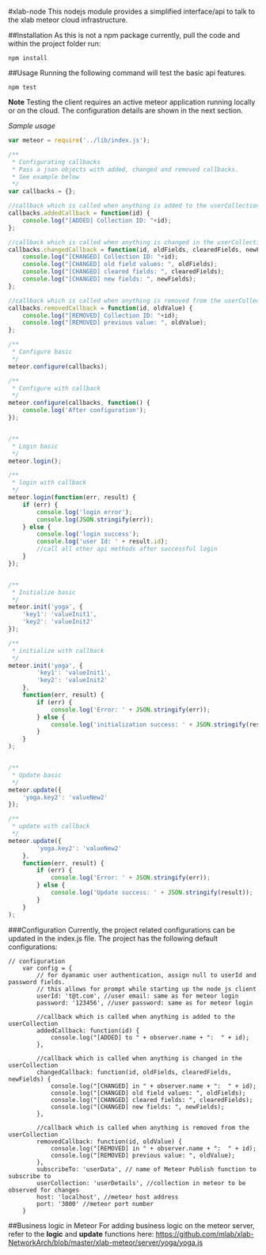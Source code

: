 #xlab-node
This nodejs module provides a simplified interface/api to talk to the xlab meteor cloud infrastructure.

##Installation
As this is not a npm package currently, pull the code and within the project folder run:
```
npm install
```

##Usage
Running the following command will test the basic api features.
```
npm test
```
**Note** Testing the client requires an active meteor application running locally or on the cloud. The configuration details are shown in the next section.

*Sample usage*
```js
var meteor = require('../lib/index.js');

/**
 * Configurating callbacks
 * Pass a json objects with added, changed and removed callbacks.
 * See example below
 */
var callbacks = {};

//callback which is called when anything is added to the userCollection
callbacks.addedCallback = function(id) {
	console.log("[ADDED] Collection ID: "+id);
};

//callback which is called when anything is changed in the userCollection
callbacks.changedCallback = function(id, oldFields, clearedFields, newFields) {
	console.log("[CHANGED] Collection ID: "+id);
	console.log("[CHANGED] old field values: ", oldFields);
	console.log("[CHANGED] cleared fields: ", clearedFields);
	console.log("[CHANGED] new fields: ", newFields);
};

//callback which is called when anything is removed from the userCollection
callbacks.removedCallback = function(id, oldValue) {
	console.log("[REMOVED] Collection ID: "+id);
	console.log("[REMOVED] previous value: ", oldValue);
};

/**
 * Configure basic
 */
meteor.configure(callbacks);

/**
 * Configure with callback
 */
meteor.configure(callbacks, function() {
	console.log('After configuration');
});


/**
 * Login basic
 */
meteor.login();

/**
 * login with callback
 */
meteor.login(function(err, result) {
	if (err) {
		console.log('login error');
		console.log(JSON.stringify(err));
	} else {
		console.log('login success');
		console.log('user Id: ' + result.id);
		//call all other api methods after successful login		
	}
});


/**
 * Initialize basic
 */
meteor.init('yoga', {
	'key1': 'valueInit1',
	'key2': 'valueInit2'
});

/**
 * initialize with callback
 */
meteor.init('yoga', {
		'key1': 'valueInit1',
		'key2': 'valueInit2'
	},
	function(err, result) {
		if (err) {
			console.log('Error: ' + JSON.stringify(err));
		} else {
			console.log('initialization success: ' + JSON.stringify(result));
		}
	}
);


/**
 * Update basic
 */
meteor.update({
	'yoga.key2': 'valueNew2'
});

/**
 * update with callback
 */
meteor.update({
		'yoga.key2': 'valueNew2'
	},
	function(err, result) {
		if (err) {
			console.log('Error: ' + JSON.stringify(err));
		} else {
			console.log('Update success: ' + JSON.stringify(result));
		}
	}
);

```
###Configuration
Currently, the project related configurations can be updated in the index.js file. The project has the following default configurations:
```
// configuration
	var config = {
		// for dyanamic user authentication, assign null to userId and password fields.
		// this allows for prompt while starting up the node js client
		userId: 't@t.com', //user email: same as for meteor login
		password: '123456', //user password: same as for meteor login

		//callback which is called when anything is added to the userCollection
		addedCallback: function(id) {
			console.log("[ADDED] to " + observer.name + ":  " + id);
		},

		//callback which is called when anything is changed in the userCollection
		changedCallback: function(id, oldFields, clearedFields, newFields) {
			console.log("[CHANGED] in " + observer.name + ":  " + id);
			console.log("[CHANGED] old field values: ", oldFields);
			console.log("[CHANGED] cleared fields: ", clearedFields);
			console.log("[CHANGED] new fields: ", newFields);
		},

		//callback which is called when anything is removed from the userCollection
		removedCallback: function(id, oldValue) {
			console.log("[REMOVED] in " + observer.name + ":  " + id);
			console.log("[REMOVED] previous value: ", oldValue);
		},
		subscribeTo: 'userData', // name of Meteor Publish function to subscribe to
		userCollection: 'userDetails', //collection in meteor to be observed for changes		
		host: 'localhost', //meteor host address
		port: '3000' //meteor port number
	}
```
##Business logic in Meteor
For adding business logic on the meteor server, refer to the **logic** and **update** functions here:
https://github.com/mlab/xlab-NetworkArch/blob/master/xlab-meteor/server/yoga/yoga.js
